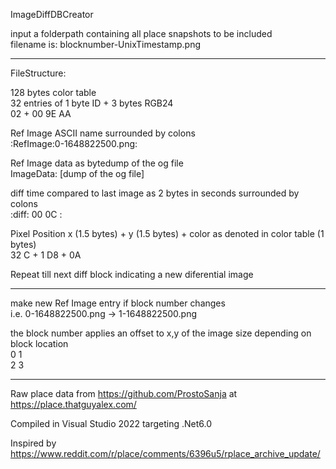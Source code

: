 ImageDiffDBCreator  

input a folderpath containing all place snapshots to be included  
filename is: blocknumber-UnixTimestamp.png

---

FileStructure:  

128 bytes color table  
32 entries of 1 byte ID + 3 bytes RGB24  
02 + 00 9E AA  
  
Ref Image ASCII name surrounded by colons  
:RefImage:0-1648822500.png:  
  
Ref Image data as bytedump of the og file  
ImageData: [dump of the og file]  
  
diff time compared to last image as 2 bytes in seconds surrounded by colons  
:diff: 00 0C :  
  
Pixel Position x (1.5 bytes) + y (1.5 bytes) + color as denoted in color table (1 bytes)  
32 C + 1 D8 + 0A  
  
Repeat till next diff block indicating a new diferential image

---

make new Ref Image entry if block number changes  
i.e. 0-1648822500.png -> 1-1648822500.png  

the block number applies an offset to x,y of the image size depending on block location  
0 1  
2 3  

---

Raw place data from https://github.com/ProstoSanja at https://place.thatguyalex.com/

Compiled in Visual Studio 2022 targeting .Net6.0  

Inspired by https://www.reddit.com/r/place/comments/6396u5/rplace_archive_update/
